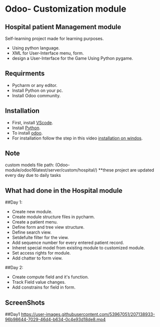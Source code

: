 # Odoo- Customization module


## Hospital patient Management module




Self-learning project made for learning purposes.
- Using python language. 
- XML for User-Interface menu, form. 
- design a User-Interface for the Game Using Python pygame. 


## Requirments

- Pycharm or any editor.
- Install Python on your pc.
- Install Odoo community.  



## Installation

- First, install [VScode](https://code.visualstudio.com/download).
- Install [Python](https://www.python.org/downloads/).
- To install [odoo](https://www.odoo.com/page/download).
- For installation follow the step in this video [installation on windos](https://youtu.be/XBR_hcwY0HE).


## Note

custom models file path: (Odoo-module/odoo16latest/server/custom/hospital/)
**these project are updated every day due to daily tasks 



## What had done in the Hospital module

##Day 1:

- Create new module.
- Create  module structure files in pycharm.
- Create a patient menu.
- Define form and tree view structure.
- Define search view. 
- Setdefulte filter for the view.
- Add sequence number for every entered patient record.
- Inheret special model from existing module to customized module.
- Set access rights for module.
- Add chatter to form view.

##Day 2:

- Create compute field and it's function.
- Track Field value changes.
- Add constrains for field in form. 



## ScreenShots 
##Day1
https://user-images.githubusercontent.com/53967051/207138933-96b98644-7029-46d4-b634-0c4e93d18de8.mp4












